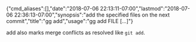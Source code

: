 {"cmd_aliases":[],"date":"2018-07-06 22:13:11-07:00","lastmod":"2018-07-06 22:36:13-07:00","synopsis":"add the specified files on the next commit","title":"gg add","usage":"gg add FILE [...]"}

add also marks merge conflicts as resolved like `git add`.
